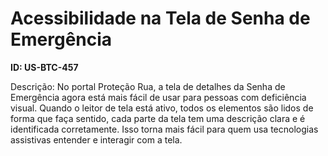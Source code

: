 # Acessibilidade na Tela de Senha de Emergência

**ID: US-BTC-457**

Descrição: No portal Proteção Rua, a tela de detalhes da Senha de Emergência agora está mais fácil de usar para pessoas com deficiência visual. Quando o leitor de tela está ativo, todos os elementos são lidos de forma que faça sentido, cada parte da tela tem uma descrição clara e é identificada corretamente. Isso torna mais fácil para quem usa tecnologias assistivas entender e interagir com a tela.